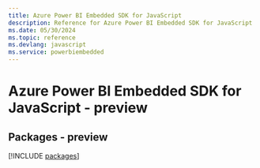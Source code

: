 ```yaml
---
title: Azure Power BI Embedded SDK for JavaScript
description: Reference for Azure Power BI Embedded SDK for JavaScript
ms.date: 05/30/2024
ms.topic: reference
ms.devlang: javascript
ms.service: powerbiembedded
---
```

# Azure Power BI Embedded SDK for JavaScript - preview
## Packages - preview
[!INCLUDE [packages](power-bi-embedded-index.md)]